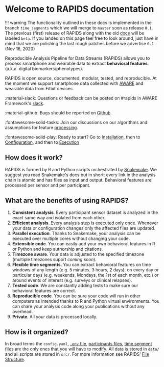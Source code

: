 # Welcome to RAPIDS documentation

!!! warning 
    The functionality outlined in these docs is implemented in the branch `time_segments` which we will merge to `master` soon as release `0.1`. The previous (first) release of RAPIDS along with the old [docs](https://rapidspitt.readthedocs.io/en/latest/) will be labeled `beta`. If you landed on this page feel free to look around, just have in mind that we are polishing the last rough patches before we advertise `0.1` (Nov 16, 2020)

Reproducible Analysis Pipeline for Data Streams (RAPIDS) allows you to process smartphone and wearable data to extract **behavioral features** (a.k.a. digital biomarkers/phenotypes).

RAPIDS is open source, documented, modular, tested, and reproducible. At the moment we support smartphone data collected with [AWARE](https://awareframework.com/) and wearable data from Fitbit devices.

:material-slack: Questions or feedback can be posted on \#rapids in AWARE Framework\'s [slack](http://awareframework.com:3000/). 

:material-github: Bugs should be reported on [Github](https://github.com/carissalow/rapids/issues). 

:fontawesome-solid-tasks: Join our discussions on our algorithms and assumptions for feature [processing](https://github.com/carissalow/rapids/issues?q=is%3Aissue+is%3Aopen+label%3Adiscussion).

:fontawesome-solid-play: Ready to start? Go to [Installation](setup/installation/), then to [Configuration](setup/configuration/), and then to [Execution](setup/execution/)

## How does it work?

RAPIDS is formed by R and Python scripts orchestrated by [Snakemake](https://snakemake.readthedocs.io/en/stable/). We suggest you read Snakemake's docs but in short: every link in the analysis chain is atomic and has files as input and output. Behavioral features are processed per sensor and per participant.

## What are the benefits of using RAPIDS?

1. **Consistent analysis**. Every participant sensor dataset is analyzed in the exact same way and isolated from each other.
2. **Efficient analysis**. Every analysis step is executed only once. Whenever your data or configuration changes only the affected files are updated.
5. **Parallel execution**. Thanks to Snakemake, your analysis can be executed over multiple cores without changing your code.
6. **Extensible code**. You can easily add your own behavioral features in R or Python and keep authorship and citations.
3. **Timezone aware**. Your data is adjusted to the specified timezone (multiple timezones suport *coming soon*).
4. **Flexible time segments**. You can extract behavioral features on time windows of any length (e.g. 5 minutes, 3 hours, 2 days), on every day or particular days (e.g. weekends, Mondays, the 1st of each month, etc.) or around events of interest (e.g. surveys or clinical relapses).
7. **Tested code**. We are constantly adding tests to make sure our behavioral features are correct.
8. **Reproducible code**. You can be sure your code will run in other computers as intended thanks to R and Python virtual environments. You can share your analysis code along your publications without any overhead.
9. **Private**. All your data is processed locally.

## How is it organized?

In broad terms the `config.yaml`, [`.env` file](../setup/configuration/#database-credentials), [participants files](../setup/configuration/#participant-files), [time segment files](../setup/configuration/#time-segments) are the only ones that you will have to modify. All data is stored in `data/` and all scripts are stored in `src/`. For more information see RAPIDS' [File Structure](file-structure.md).